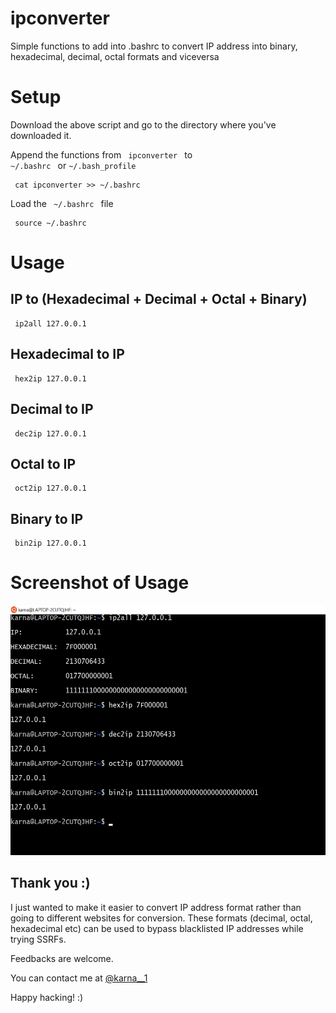 # ipconverter
Simple functions to add into .bashrc to convert IP address into binary, hexadecimal, decimal, octal formats and viceversa

# Setup

Download the above script and go to the directory where you've downloaded it.

Append the functions from <code>  ipconverter </code> to <code> \~/.bashrc </code>  or <code>\~/.bash_profile</code>

<pre><code> cat ipconverter >> ~/.bashrc </code></pre>

Load the <code>  ~/.bashrc </code>  file

<pre><code> source ~/.bashrc </code></pre>

# Usage

## IP to (Hexadecimal + Decimal + Octal + Binary) 

<pre><code> ip2all 127.0.0.1 </code></pre>

## Hexadecimal to IP

<pre><code> hex2ip 127.0.0.1 </code></pre>

## Decimal to IP

<pre><code> dec2ip 127.0.0.1 </code></pre>

## Octal to IP

<pre><code> oct2ip 127.0.0.1 </code></pre>

## Binary to IP

<pre><code> bin2ip 127.0.0.1 </code></pre>


# Screenshot of Usage

<p align="center">
  
<img src="https://github.com/bug-hunter-karna/ipconverter/blob/master/ipconverter.png" height="400" width="700">

</p>


## Thank you :)

I just wanted to make it easier to convert IP address format rather than going to different websites for conversion. These formats (decimal, octal, hexadecimal etc) can be used to bypass blacklisted IP addresses while trying SSRFs.

Feedbacks are welcome. 

You can contact me at 
<a href="https://twitter.com/karna__1"> @karna__1 </a>


Happy hacking! :) 
